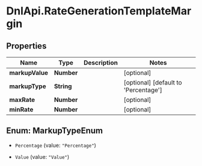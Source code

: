# DnlApi.RateGenerationTemplateMargin

## Properties
Name | Type | Description | Notes
------------ | ------------- | ------------- | -------------
**markupValue** | **Number** |  | [optional] 
**markupType** | **String** |  | [optional] [default to &#39;Percentage&#39;]
**maxRate** | **Number** |  | [optional] 
**minRate** | **Number** |  | [optional] 


<a name="MarkupTypeEnum"></a>
## Enum: MarkupTypeEnum


* `Percentage` (value: `"Percentage"`)

* `Value` (value: `"Value"`)




